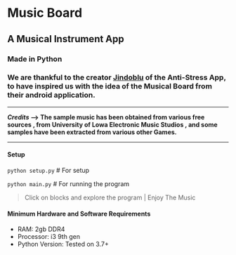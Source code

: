 # Music Board
## A Musical Instrument App
### Made in Python

### We are thankful to the creator [Jindoblu](https://www.jindoblu.com/) of the Anti-Stress App, to have inspired us with the idea of the Musical Board from their android application.

	
******
**_Credits_ 
--> The sample music has been obtained from various free sources , from University of Lowa Electronic Music Studios , and some samples have been extracted from various other Games.**
******

#### Setup
`python setup.py` \# For setup


`python main.py` \# For running the program
> Click on blocks and explore the program | Enjoy The Music

#### Minimum Hardware and Software Requirements
- RAM: 2gb DDR4
- Processor: i3 9th gen 
- Python Version: Tested on 3.7+

